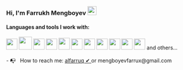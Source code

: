 ### Hi, I'm Farrukh Mengboyev <img src="https://media.giphy.com/media/hvRJCLFzcasrR4ia7z/giphy.gif"  width="24px" >  

<h4> Languages and tools I work with: </h4>
<div style="width:"100%" >  
<img  src="https://cdn-icons-png.flaticon.com/512/1216/1216733.png"   width="30px" > 
<img  src="https://cdn.freebiesupply.com/logos/large/2x/css3-logo-png-transparent.png"   width="35px" >
<img  src="https://icons-for-free.com/iconfiles/png/512/part+1+github-1320568339880199515.png"   width="30px" >  
<img  src="https://upload.wikimedia.org/wikipedia/commons/6/6a/JavaScript-logo.png"   width="30px" >  
<img  src="https://www.nicepng.com/png/full/222-2224705_react-js-logo.png"   width="30px"  height="32px" > 
<img  src="https://techblog.istyle.co.jp/wp-content/uploads/2021/12/typescript.png"   width="30px" >
<img  src="https://upload.wikimedia.org/wikipedia/commons/4/49/Redux.png"   width="30px" >
<img  src="https://seeklogo.com/images/A/ant-design-logo-EAB6B3D5D9-seeklogo.com.png"   width="30px" >
<img  src="https://logodownload.org/wp-content/uploads/2017/05/google-chrome-logo.png"   width="30px" >
<img  src="https://logodownload.org/wp-content/uploads/2017/05/google-chrome-logo.png"   width="30px" >
<img  src="https://logodownload.org/wp-content/uploads/2022/12/figma-logo-0.png"   width="30px" > </code>
 and others...
</div>

<br/>
- 📭 &nbsp; How to reach me: <a  target="_blank" href="https://t.me/alfarruq/" > alfarruq ✔ </a> or mengboyevfarrux@gmail.com 






